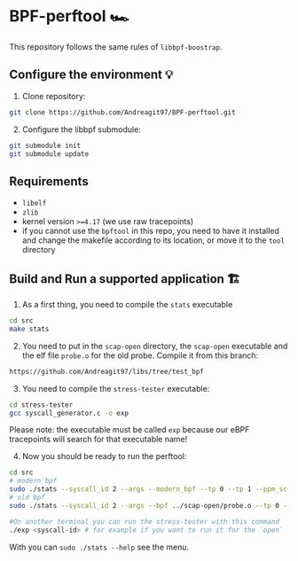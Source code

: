 # BPF-perftool 🏎️

This repository follows the same rules of `libbpf-boostrap`.

## Configure the environment 💡

1. Clone repository:

```bash
git clone https://github.com/Andreagit97/BPF-perftool.git
```

2. Configure the libbpf submodule:

```bash
git submodule init
git submodule update
```

## Requirements

* `libelf`
* `zlib`
* kernel version `>=4.17` (we use raw tracepoints)
* if you cannot use the `bpftool` in this repo, you need to have it installed and change the makefile according to its location, or move it to the `tool` directory

## Build and Run a supported application 🏗️

1. As a first thing, you need to compile the `stats` executable

```bash
cd src
make stats
```

2. You need to put in the `scap-open` directory, the `scap-open` executable and the elf file `probe.o` for the old probe. Compile it from this branch:

```bash
https://github.com/Andreagit97/libs/tree/test_bpf
```

3. You need to compile the `stress-tester` executable:

```bash
cd stress-tester
gcc syscall_generator.c -o exp
```

Please note: the executable must be called `exp` because our eBPF tracepoints will search for that executable name!

4. Now you should be ready to run the perftool:

```bash
cd src
# modern bpf
sudo ./stats --syscall_id 2 --args --modern_bpf --tp 0 --tp 1 --ppm_sc 5   
# old bpf
sudo ./stats --syscall_id 2 --args --bpf ../scap-open/probe.o --tp 0 --tp 1 --ppm_sc 5 

#On another terminal you can run the stress-tester with this command
./exp <syscall-id> # for example if you want to run it for the `open` `./exp 2`
```

With you can `sudo ./stats --help` see the menu.
